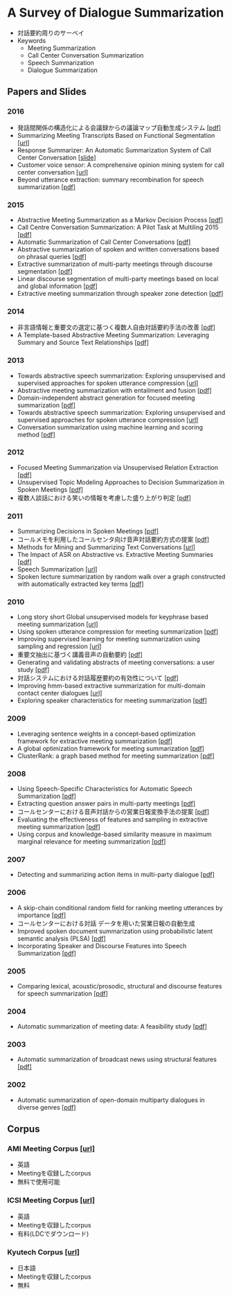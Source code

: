 # A Survey of Dialogue Summarization
- 対話要約周りのサーベイ
- Keywords
  - Meeting Summarization
  - Call Center Conversation Summarization
  - Speech Summarization
  - Dialogue Summarization

## Papers and Slides
### 2016
- 発話間関係の構造化による会議録からの議論マップ自動生成システム 
[[pdf]](http://db-event.jpn.org/deim2016/papers/288.pdf)
- Summarizing Meeting Transcripts Based on Functional Segmentation 
[[url]](http://ieeexplore.ieee.org/document/7501601/)
- Response Summarizer: An Automatic Summarization System of Call Center Conversation 
[[slide]](http://www.slideshare.net/pfi/response-summarizer-an-automatic-summarization-system-of-call-center-conversation)
- Customer voice sensor: A comprehensive opinion mining system for call center conversation
[[url]](http://ieeexplore.ieee.org/abstract/document/7529578/)
- Beyond utterance extraction: summary recombination for speech summarization
[[pdf]](http://pageperso.lif.univ-mrs.fr/~benoit.favre/papers/favre_is2016a.pdf)

### 2015
- Abstractive Meeting Summarization as a Markov Decision Process
[[pdf]](http://www.ufv.ca/media/assets/computer-information-systems/gabriel-murray/publications/canadian-ai-2015-1.pdf)
- Call Centre Conversation Summarization: A Pilot Task at Multiling 2015
[[pdf]](http://www.sensei-conversation.eu/wp-content/uploads/2015/09/SIGDIAL33.pdf)
- Automatic Summarization of Call Center Conversations
[[pdf]](http://sisl.disi.unitn.it/wp-content/uploads/2015/11/ASRU15-SpeechSummarizationDemo.pdf)
- Abstractive summarization of spoken and written conversations based on phrasal queries
[[pdf]](http://www.aclweb.org/anthology/P14-1115)
- Extractive summarization of multi-party meetings through discourse segmentation
[[pdf]](https://www.cambridge.org/core/services/aop-cambridge-core/content/view/CE724A3DE9769703B4E2700C5CDE3230/S1351324914000199a.pdf/extractive-summarization-of-multi-party-meetings-through-discourse-segmentation.pdf)
- Linear discourse segmentation of multi-party meetings based on local and global information
[[pdf]](http://delivery.acm.org/10.1145/2830000/2824173/p1879-bokaei.pdf?ip=131.113.101.130&id=2824173&acc=ACTIVE%20SERVICE&key=D2341B890AD12BFE.3544E7C56679C917.4D4702B0C3E38B35.4D4702B0C3E38B35&CFID=862390833&CFTOKEN=10199898&__acm__=1478516693_25259b80b468dea72120e96ed72c084a)
- Extractive meeting summarization through speaker zone detection
[[pdf]](http://libtreasures.utdallas.edu/xmlui/bitstream/handle/10735.1/5093/JECS-4983-4514.04.pdf?sequence=1)

### 2014
- 非言語情報と重要文の選定に基つく複数人自由対話要約手法の改善
[[pdf]](http://www.anlp.jp/proceedings/annual_meeting/2014/pdf_dir/P6-18.pdf)
- A Template-based Abstractive Meeting Summarization: Leveraging Summary and Source Text Relationships
[[pdf]](https://www.aclweb.org/anthology/W/W14/W14-4407.pdf)

### 2013
- Towards abstractive speech summarization: Exploring unsupervised and supervised approaches for spoken utterance compression
[[url]](http://ieeexplore.ieee.org/abstract/document/6488744/)
- Abstractive meeting summarization with entailment and fusion
[[pdf]](http://www.aclweb.org/anthology/W13-2117)
- Domain-independent abstract generation for focused meeting summarization
[[pdf]](https://www.cs.cornell.edu/home/cardie/papers/acl13-Domain.pdf)
- Towards abstractive speech summarization: Exploring unsupervised and supervised approaches for spoken utterance compression
[[url]](http://ieeexplore.ieee.org/abstract/document/6488744/)
- Conversation summarization using machine learning and scoring method
[[pdf]](http://www.pluto.ai.kyutech.ac.jp/~shimada/paper/pacling2013.pdf)

### 2012
- Focused Meeting Summarization via Unsupervised Relation Extraction 
[[pdf]](http://www.ccs.neu.edu/home/luwang/papers/SIGDIAL2012b.pdf)
- Unsupervised Topic Modeling Approaches to Decision Summarization in Spoken Meetings 
[[pdf]](https://www.cs.cornell.edu/home/cardie/papers/SIGDIAL13-Unsupervised.pdf)
- 複数人談話における笑いの情報を考慮した盛り上がり判定
[[pdf]](http://ci.nii.ac.jp/els/110009588597.pdf?id=ART0010043625&type=pdf&lang=jp&host=cinii&order_no=&ppv_type=0&lang_sw=&no=1478516103&cp=)

### 2011
- Summarizing Decisions in Spoken Meetings 
[[pdf]](http://www.ccs.neu.edu/home/luwang/papers/ACL2011.pdf)
- コールメモを利用したコールセンタ向け音声対話要約方式の提案
[[pdf]](http://www.anlp.jp/proceedings/annual_meeting/2011/pdf_dir/B4-4.pdf)
- Methods for Mining and Summarizing Text Conversations
[[url]](http://www.morganclaypool.com/doi/abs/10.2200/S00363ED1V01Y201105DTM017)
- The Impact of ASR on Abstractive vs. Extractive Meeting Summaries
[[pdf]](http://www.cs.ubc.ca/~gabrielm/inter2010.pdf)
- Speech Summarization
[[url]](http://onlinelibrary.wiley.com/doi/10.1002/9781119992691.ch13/summary)
- Spoken lecture summarization by random walk over a graph constructed with automatically extracted key terms
[[pdf]](http://www.cs.cmu.edu/~yvchen/doc/IS11_Summar.pdf)

### 2010
- Long story short Global unsupervised models for keyphrase based meeting summarization
[[url]](http://www.sciencedirect.com/science/article/pii/S0167639310001019)
- Using spoken utterance compression for meeting summarization
[[pdf]](http://www.cs.ucf.edu/~feiliu/papers/SLT_2010.pdf)
- Improving supervised learning for meeting summarization using sampling and regression
[[url]](http://www.sciencedirect.com/science/article/pii/S0885230809000394)
- 重要文抽出に基づく講義音声の自動要約
[[pdf]](https://www.google.co.jp/url?sa=t&rct=j&q=&esrc=s&source=web&cd=1&ved=0ahUKEwjjvfuX84nQAhWMnpQKHcasCxUQFggdMAA&url=https%3A%2F%2Fipsj.ixsq.nii.ac.jp%2Fej%2Findex.php%3Faction%3Dpages_view_main%26active_action%3Drepository_action_common_download%26item_id%3D68731%26item_no%3D1%26attribute_id%3D1%26file_no%3D1%26page_id%3D13%26block_id%3D8&usg=AFQjCNFfp-TdL3ivZdS4RTVMEn1086GFWg&sig2=ofRX_p4zr1o5PnqjwEh3Vg)
- Generating and validating abstracts of meeting conversations: a user study
[[pdf]](https://www.aclweb.org/anthology/W/W10/W10-4211.pdf)
- 対話システムにおける対話履歴要約の有効性について
[[pdf]](https://www.google.co.jp/url?sa=t&rct=j&q=&esrc=s&source=web&cd=5&cad=rja&uact=8&ved=0ahUKEwiMkK-1t47QAhVFVLwKHVFyBI4QFgg0MAQ&url=https%3A%2F%2Fipsj.ixsq.nii.ac.jp%2Fej%2F%3Faction%3Drepository_uri%26item_id%3D67600%26file_id%3D1%26file_no%3D1&usg=AFQjCNGQZ_czhOJvjjgrVzahkcwlpcQ-JQ&sig2=9DeNGvsDWJlXtsI_0f2v6w)
- Improving hmm-based extractive summarization for multi-domain contact center dialogues
[[url]](http://ieeexplore.ieee.org/abstract/document/5700823/)
- Exploring speaker characteristics for meeting summarization
[[pdf]](http://www.cs.ucf.edu/~feiliu/papers/INTERSPEECH_2010.pdf)

### 2009
- Leveraging sentence weights in a concept-based optimization framework for extractive meeting summarization
[[pdf]](http://www.hlt.utdallas.edu/~shasha/papers/interspeech2009_xie.pdf)
- A global optimization framework for meeting summarization
[[pdf]](http://citeseerx.ist.psu.edu/viewdoc/download?doi=10.1.1.186.9577&rep=rep1&type=pdf)
- ClusterRank: a graph based method for meeting summarization
[[pdf]](http://www5.informatik.uni-erlangen.de/Forschung/Publikationen/2009/Garg09-CAG.pdf)

### 2008
- Using Speech-Specific Characteristics for Automatic Speech Summarization
[[pdf]](http://www.ufv.ca/media/assets/computer-information-systems/gabriel-murray/publications/murray-thesis.pdf)
- Extracting question answer pairs in multi-party meetings
[[pdf]](https://www.sri.com/sites/default/files/publications/extracting_question_answer_pairs_in_multi-party_meetings.pdf)
- コールセンターにおける音声対話からの営業日報変換手法の提案
[[pdf]](http://www.anlp.jp/proceedings/annual_meeting/2008/pdf_dir/PB2-2.pdf)
- Evaluating the effectiveness of features and sampling in extractive meeting summarization
[[pdf]](http://www.hlt.utdallas.edu/~yangl/papers/SLT08_summarization.pdf)
- Using corpus and knowledge-based similarity measure in maximum marginal relevance for meeting summarization
[[pdf]](http://www.icsi.berkeley.edu/pubs/speech/usingcorpus08.pdf)

### 2007
- Detecting and summarizing action items in multi-party dialogue
[[pdf]](http://www.eecs.qmul.ac.uk/~mpurver/papers/purver-et-al07sigdial.pdf)

### 2006
- A skip-chain conditional random field for ranking meeting utterances by importance
[[pdf]](http://www.cs.columbia.edu/nlp/papers/2006/galley_06b.pdf)
- コールセンターにおける対話 データを用いた営業日報の自動生成
- Improved spoken document summarization using probabilistic latent semantic analysis (PLSA)
[[pdf]](http://ieeexplore.ieee.org/stamp/stamp.jsp?arnumber=1660177)
- Incorporating Speaker and Discourse Features into Speech Summarization
[[pdf]](http://www.aclweb.org/anthology/N06-1047)

### 2005
- Comparing lexical, acoustic/prosodic, structural and discourse features for speech summarization
[[pdf]](http://www.cs.columbia.edu/nlp/papers/2005/maskey_hirschberg_05.pdf)

### 2004
- Automatic summarization of meeting data: A feasibility study
[[pdf]](http://www.cs.ru.nl/~kraaijw/pubs/Keyword/papers/meeting_sum_tno.pdf)

### 2003
- Automatic summarization of broadcast news using structural features
[[pdf]](http://www.cs.columbia.edu/nlp/papers/2003/maskey_hirschberg_03.pdf)

### 2002
- Automatic summarization of open-domain multiparty dialogues in diverse genres
[[pdf]](http://www.aclweb.org/anthology/J02-4003)

## Corpus
### AMI Meeting Corpus [[url]](http://groups.inf.ed.ac.uk/ami/corpus/)
- 英語
- Meetingを収録したcorpus
- 無料で使用可能

### ICSI Meeting Corpus [[url]](http://www1.icsi.berkeley.edu/Speech/mr/)
- 英語
- Meetingを収録したcorpus
- 有料(LDCでダウンロード)

### Kyutech Corpus [[url]](http://www.pluto.ai.kyutech.ac.jp/~shimada/resources.html)
- 日本語
- Meetingを収録したcorpus
- 無料

